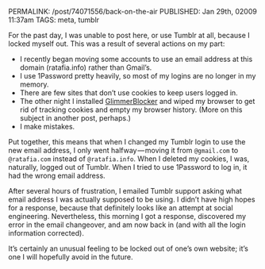 PERMALINK: /post/74071556/back-on-the-air
PUBLISHED: Jan 29th, 02009 11:37am
TAGS: meta, tumblr

For the past day, I was unable to post here, or use Tumblr at all, because I
locked myself out. This was a result of several actions on my part:

* I recently began moving some accounts to use an email address at this domain
(ratafia.info) rather than Gmail’s.
* I use 1Password pretty heavily, so most of my logins are no longer in my
memory.
* There are few sites that don’t use cookies to keep users logged in.
* The other night I installed [GlimmerBlocker][gb] and wiped my browser to get
rid of tracking cookies and empty my browser history. (More on this subject
in another post, perhaps.)
* I make mistakes.

 [gb]: http://glimmerblocker.org/

Put together, this means that when I changed my Tumblr login to use the new
email address, I only went halfway — moving it from `@gmail.com` to
`@ratafia.com` instead of `@ratafia.info`. When I deleted my cookies, I was,
naturally, logged out of Tumblr. When I tried to use 1Password to log in, it
had the wrong email address.

After several hours of frustration, I emailed Tumblr support asking what email
address I was actually supposed to be using. I didn’t have high hopes for a
response, because that definitely looks like an attempt at social engineering.
Nevertheless, this morning I got a response, discovered my error in the email
changeover, and am now back in (and with all the login information corrected).

It’s certainly an unusual feeling to be locked out of one’s own website; it’s
one I will hopefully avoid in the future.
